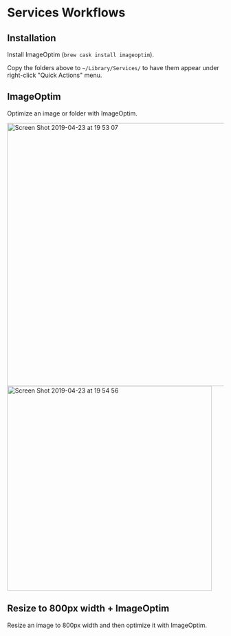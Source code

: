 # Services Workflows

## Installation

Install ImageOptim (`brew cask install imageoptim`).

Copy the folders above to `~/Library/Services/` to have them appear under right-click "Quick Actions" menu.

## ImageOptim

Optimize an image or folder with ImageOptim.

<img width="612" alt="Screen Shot 2019-04-23 at 19 53 07" src="https://user-images.githubusercontent.com/1935696/56604112-8abaa900-6601-11e9-96ee-6b4b6184c9f0.png">

<img width="476" alt="Screen Shot 2019-04-23 at 19 54 56" src="https://user-images.githubusercontent.com/1935696/56604200-bccc0b00-6601-11e9-8e6b-d9b42a7e882d.png">

## Resize to 800px width + ImageOptim

Resize an image to 800px width and then optimize it with ImageOptim.
